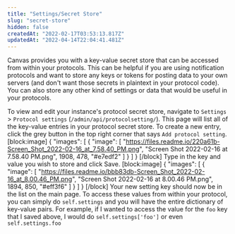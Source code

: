 ```yaml
---
title: "Settings/Secret Store"
slug: "secret-store"
hidden: false
createdAt: "2022-02-17T03:53:13.817Z"
updatedAt: "2022-04-14T22:04:41.481Z"
---
```

Canvas provides you with a key-value secret store that can be accessed from within your protocols. This can be helpful if you are using notification protocols and want to store any keys or tokens for posting data to your own servers (and don't want those secrets in plaintext in your protocol code). You can also store any other kind of settings or data that would be useful in your protocols. 

To view and edit your instance's protocol secret store, navigate to `Settings` > `Protocol settings` (`/admin/api/protocolsetting/`). This page will list all of the key-value entries in your protocol secret store. To create a new entry, click the grey button in the top right corner that says `Add protocol setting`. 
[block:image]
{
  "images": [
    {
      "image": [
        "https://files.readme.io/220a61b-Screen_Shot_2022-02-16_at_7.58.40_PM.png",
        "Screen Shot 2022-02-16 at 7.58.40 PM.png",
        1908,
        478,
        "#e7edf2"
      ]
    }
  ]
}
[/block]
Type in the key and value you wish to store and click Save. 
[block:image]
{
  "images": [
    {
      "image": [
        "https://files.readme.io/bbb83db-Screen_Shot_2022-02-16_at_8.00.46_PM.png",
        "Screen Shot 2022-02-16 at 8.00.46 PM.png",
        1894,
        850,
        "#eff3f6"
      ]
    }
  ]
}
[/block]
Your new setting key should now be in the list on the main page. To access these values from within your protocol, you can simply do `self.settings` and you will have the entire dictionary of key-value pairs. For example, if I wanted to access the value for the `foo` key that I saved above, I would do `self.settings['foo']` or even `self.settings.foo`